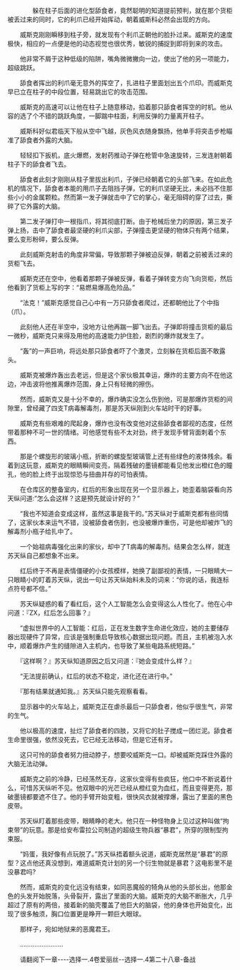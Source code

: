<div class="read-content j_readContent" id="">
                <p>　　　　躲在柱子后面的进化型舔食者，竟然聪明的知道提前预判，就在那个货柜被丢过来的同时，它的利爪已经开始挥动，朝着威斯科必然会出现的方向。<p>　　威斯克刚刚瞬移到柱子旁，就发现有个利爪正朝他的脸扑过来。威斯克的速度极快，相应的一点便是他的动态视觉也很优秀，敏锐的捕捉到即将到来的攻击。<p>　　他非常不屑于这种低级的陷阱，嘴角微微撇向一边，使出了他的另一项能力，超级跳跃。<p>　　舔食者挥出的利爪毫无意外的挥空了，扎进柱子里面划出五个爪印。而威斯克早已立在柱子的中段位置，轻易跳出它的攻击范围。<p>　　威斯克的高速可以让他在柱子上随意移动，掐着那只舔食者挥空的时机。他从容的选了个不错的跳跃角度，一脚踹中柱面，利用反弹的力量离开柱子。<p>　　威斯科好似君临天下般从空中飞越，灰色风衣随身飘扬，他单手将突击步枪瞄准了舔食者外露的大脑。<p>　　轻轻扣下扳机，底火爆燃，发射药推动子弹在枪管中急速旋转，三发连射朝着柱子下的舔食者飞去。<p>　　舔食者此刻才刚刚从柱子里拔出利爪，子弹已经朝着它的头部飞来。在如此危机的情况下，舔食者本能的用爪子去阻挡子弹，它的利爪坚硬无比，未必挡不住那些小小的金属颗粒。然而第一发子弹就击中了它的掌心，毫无阻碍的穿了过去，撕碎了它外露的大脑。<p>　　第二发子弹打中一根指爪，将其彻底打断。由于枪械后坐力的原因，第三发子弹上扬，击中了舔食者最坚硬的利爪尖部，子弹撞击更坚硬的物体只有两个结果，要么变形粉碎，要么反弹。<p>　　此刻威斯克射击的角度非常偏，导致那颗子弹被迫反弹，朝着之前被丢过来的货柜飞去。<p>　　威斯克还在空中，他看着那颗子弹被反弹，看着子弹转变方向飞向货柜，然后他看到了货柜上写的字：“易燃易爆高危险品。”<p>　　“法克！”威斯克感觉自己心中有一万只舔食者爬过，还都朝他比了个中指（爪）。<p>　　此刻他人还在半空中，没地方让他再踹一脚飞出去。子弹即将撞击货柜的最后一微秒，威斯克只来得及用他的高速能力护住脸，剧烈的爆炸就发生了。<p>　　“轰”的一声巨响，将远处那只舔食者吓了个激灵，立刻躲在货柜后面不敢露头。<p>　　威斯克被爆炸轰出去老远，但是这个家伙极其幸运，爆炸的主要方向不在他这边，冲击波将他推离爆炸范围，身上只有轻微的擦伤。<p>　　然而，威斯克又是十分不幸的，爆炸确实没怎么伤到他，可是那爆炸货柜的间隙里，曾经藏了四支T病毒解毒剂，那是苏天纵刚到火车站时干的好事。<p>　　威斯克有些艰难的爬起身，爆炸也没有改变他对这些舔食者鄙视的态度，任然带着那种不可一世的情绪。可他感觉有些不太对劲，终于发现手臂背面刺着个东西。<p>　　那是个螺旋形的玻璃小瓶，折断的螺旋型玻璃管上还有些绿色的液体残余。看着到这玩意，威斯克的眼睛瞬间变亮，隔着残破的墨镜都能看见他发出橙红色的瞳孔，他的脸上终于出现惊恐与扭曲并存的可怕表情。<p>　　在仓库区的整备室内，红后的形象出现在另一个显示器上，她歪着脑袋看向苏天纵问道:”怎么会这样？这是预先就设计好的？”<p>　　“我也不知道会变成这样，虽然这事是我干的。”苏天纵对于威斯克都有些同情了，这家伙本来运气不错，没被舔食者伤到，也没被爆炸重伤，可是他却被炸飞的解毒剂小瓶子给扎中了。<p>　　一个始祖病毒强化出来的家伙，却中了T病毒的解毒剂。结果会怎么样，就连苏天纵自己都想象不出来。<p>　　红后终于不再是表情僵硬的小女孩模样，她换了副鄙视的表情，一只眼睛大一只眼睛小的盯着苏天纵，说出一句让苏天纵始料未及的词来：“你说的话，我连标点符号都不信。”<p>　　苏天纵疑惑的看了看红后，这个人工智能怎么会变得这么人性化了。他在心中问道：『ZX，红后怎么回事？』<p>　　“虚拟世界中的人工智能：红后，正在发生数字生命进化效应，她的主要储存器出现硬件了异常，应该是强制重启导致核心数据出现问题。而且，主机被泡入水中，顺着爆炸产生的缝隙进入主机内，也导致了某些电路系统短路。”<p>　　『这样啊？』苏天纵知道原因之后又问道：『她会变成什么样？』<p>　　“无法提前确认，红后的状态不稳定，进化还在进行中。”<p>　　『那有结果就通知我。』苏天纵只能先观察看看。<p>　　显示器中的火车站上，威斯克正在虐杀最后一只舔食者，他似乎很生气，非常的生气。<p>　　他以极高的速度，扯烂了舔食者的四肢，又将它的肚子搅成一团烂泥。舔食者生命里很强，依然没死去，它已经无法移动，但是它还有牙。<p>　　这只可怜的舔食者努力扭动脖子，想要咬威斯克一口。却被威斯克踩住外露的大脑无法动弹。<p>　　威斯克之前的冷静，已经荡然无存，这家伙变得有些疯狂，他口中不断说着什么，可惜苏天纵听不见。他双眼中的光芒已经从橙红变为血红，而且变得更亮，那破墨镜都要遮不住了。他的手臂开始变粗，很快风衣就被撑爆，露出了里面的黑色皮带。<p>　　苏天纵盯着那些皮带，眼睛睁的老大。他只在一种怪物身上见过这种叫做“拘束带”的玩意。那是给安布雷拉公司制造的超级生物兵器“暴君”，所穿的限制型拘束服。<p>　　“妈蛋，我好像有点玩脱了。”苏天纵捂着额头说道，威斯克居然是“暴君”的原型？这点他还真没想到，难道威斯克计划的另一个衍生物就是暴君？这电影里不是没暴君吗?<p>　　然而，威斯克的变化远没有结束，如同恶魔般的犄角从他的头部长出，他那金色的头发开始脱落，头骨裂开，露出了里面的大脑。威斯克的大脑不断胀大，几乎超过了原有的两倍，接着新的脑壳覆盖了他巨大的脑袋，他的身体也开始变化，出现了很多触须，胸口位置更是睁开一颗巨大眼球。<p>　　那样子，宛如地狱来的恶魔君王。<p>　　……………………<p>　　请翻阅下一章----选择一.4卷爱丽丝--选择一.4第二十八章-备战<p> 
            </div>